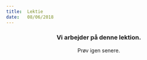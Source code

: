 ```yaml
---
title:  Lektie
date:   08/06/2018
---
```


### <center>Vi arbejder på denne lektion.</center>
<center>Prøv igen senere.</center>